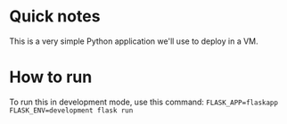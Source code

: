 # Quick notes

This is a very simple Python application we'll use to deploy in a VM.


# How to run

To run this in development mode, use this command:
`FLASK_APP=flaskapp FLASK_ENV=development flask run`